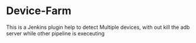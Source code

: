 # Device-Farm
This is a Jenkins plugin help to detect Multiple devices, with out kill the adb server while other pipeline is execeuting 
